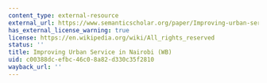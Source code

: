 ```yaml
---
content_type: external-resource
external_url: https://www.semanticscholar.org/paper/Improving-urban-services-in-Nairobi-Ebrahimi/bf65987ea59eb99a030ca045e0d52c337fbed354
has_external_license_warning: true
license: https://en.wikipedia.org/wiki/All_rights_reserved
status: ''
title: Improving Urban Service in Nairobi (WB)
uid: c00388dc-efbc-46c0-8a82-d330c35f2810
wayback_url: ''
---
```

